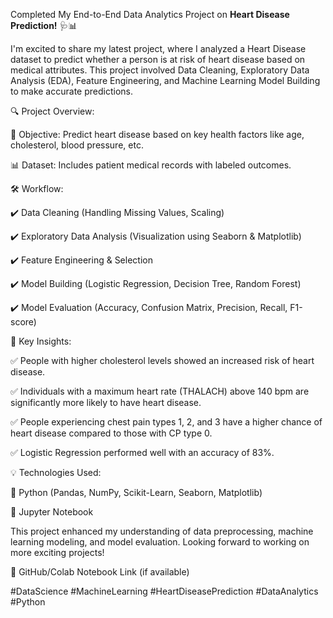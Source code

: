 Completed My End-to-End Data Analytics Project on **Heart Disease Prediction!** 🩺📊

I'm excited to share my latest project, where I analyzed a Heart Disease dataset to predict whether a person is at risk of heart disease based on medical attributes. This project involved Data Cleaning, Exploratory Data Analysis (EDA), Feature Engineering, and Machine Learning Model Building to make accurate predictions.

🔍 Project Overview:

🏥 Objective: Predict heart disease based on key health factors like age, cholesterol, blood pressure, etc.

📊 Dataset: Includes patient medical records with labeled outcomes.

🛠 Workflow:

✔️ Data Cleaning (Handling Missing Values, Scaling)

✔️ Exploratory Data Analysis (Visualization using Seaborn & Matplotlib)

✔️ Feature Engineering & Selection

✔️ Model Building (Logistic Regression, Decision Tree, Random Forest)

✔️ Model Evaluation (Accuracy, Confusion Matrix, Precision, Recall, F1-score)

📌 Key Insights:

✅ People with higher cholesterol levels showed an increased risk of heart disease.

✅ Individuals with a maximum heart rate (THALACH) above 140 bpm are significantly more likely to have heart disease.

✅ People experiencing chest pain types 1, 2, and 3 have a higher chance of heart disease compared to those with CP type 0.

✅ Logistic Regression performed well with an accuracy of 83%.





💡 Technologies Used:

🔹 Python (Pandas, NumPy, Scikit-Learn, Seaborn, Matplotlib)

🔹 Jupyter Notebook

This project enhanced my understanding of data preprocessing, machine learning modeling, and model evaluation. Looking forward to working on more exciting projects!

🔗 GitHub/Colab Notebook Link (if available)

#DataScience #MachineLearning #HeartDiseasePrediction #DataAnalytics #Python
